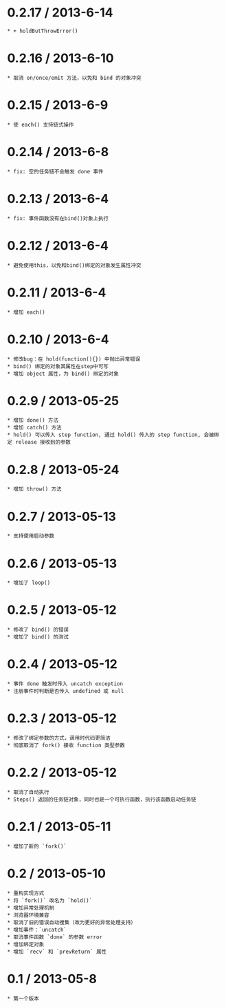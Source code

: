 0.2.17 / 2013-6-14
==================

	* + holdButThrowError()

0.2.16 / 2013-6-10
==================

	* 取消 on/once/emit 方法，以免和 bind 的对象冲突

0.2.15 / 2013-6-9
==================

	* 使 each() 支持链式操作

0.2.14 / 2013-6-8
==================

	* fix: 空的任务链不会触发 done 事件

0.2.13 / 2013-6-4
==================

	* fix: 事件函数没有在bind()对象上执行

0.2.12 / 2013-6-4
==================

	* 避免使用this，以免和bind()绑定的对象发生属性冲突

0.2.11 / 2013-6-4
==================

	* 增加 each()
	
0.2.10 / 2013-6-4
==================

	* 修改bug：在 hold(function(){}) 中抛出异常错误
	* bind() 绑定的对象其属性在step中可写
	* 增加 object 属性，为 bind() 绑定的对象


0.2.9 / 2013-05-25
==================

	* 增加 done() 方法
	* 增加 catch() 方法
	* hold() 可以传入 step function, 通过 hold() 传入的 step function, 会被绑定 release 接收到的参数

0.2.8 / 2013-05-24
==================

	* 增加 throw() 方法

0.2.7 / 2013-05-13
==================

	* 支持使用启动参数

0.2.6 / 2013-05-13
==================

	* 增加了 loop()

0.2.5 / 2013-05-12
==================

	* 修改了 bind() 的错误
	* 增加了 bind() 的测试

0.2.4 / 2013-05-12
==================

	* 事件 done 触发时传入 uncatch exception
	* 注册事件时判断是否传入 undefined 或 null
	

0.2.3 / 2013-05-12
==================

	* 修改了绑定参数的方式，调用时代码更简洁
	* 彻底取消了 fork() 接收 function 类型参数
	

0.2.2 / 2013-05-12
==================

	* 取消了自动执行
	* Steps() 返回的任务链对象，同时也是一个可执行函数，执行该函数启动任务链
	
	
0.2.1 / 2013-05-11
==================

	* 增加了新的 `fork()`


0.2 / 2013-05-10
==================

	* 重构实现方式
	* 将 `fork()` 改名为 `hold()`
	* 增加异常处理机制
	* 浏览器环境兼容
	* 取消了旧的错误自动搜集（改为更好的异常处理支持）
	* 增加事件：`uncatch`
	* 取消事件函数 `done` 的参数 error
	* 增加绑定对象
	* 增加 `recv` 和 `prevReturn` 属性


0.1 / 2013-05-8
==================

	* 第一个版本